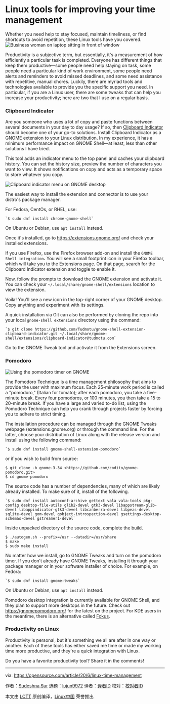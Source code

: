 [#]: collector: (lujun9972)
[#]: translator: ( )
[#]: reviewer: ( )
[#]: publisher: ( )
[#]: url: ( )
[#]: subject: (Linux tools for improving your time management)
[#]: via: (https://opensource.com/article/20/6/linux-time-management)
[#]: author: (Sudeshna Sur https://opensource.com/users/sudeshna-sur)

Linux tools for improving your time management
======
Whether you need help to stay focused, maintain timeliness, or find
shortcuts to avoid repetition, these Linux tools have you covered.
![Business woman on laptop sitting in front of window][1]

Productivity is a subjective term, but essentially, it's a measurement of how efficiently a particular task is completed. Everyone has different things that keep them productive—some people need help staying on task, some people need a particular kind of work environment, some people need alerts and reminders to avoid missed deadlines, and some need assistance with repetitive, manual chores. Luckily, there are myriad tools and technologies available to provide you the specific support you need. In particular, if you are a Linux user, there are some tweaks that can help you increase your productivity; here are two that I use on a regular basis.

### Clipboard Indicator

Are you someone who uses a lot of copy and paste functions between several documents in your day to day usage? If so, then [Clipboard Indicator][2] should become one of your go-to solutions. Install Clipboard Indicator as a GNOME extension to your Linux distribution. In my experience, it has a minimum performance impact on GNOME Shell—at least, less than other solutions I have tried.

This tool adds an indicator menu to the top panel and caches your clipboard history. You can set the history size, preview the number of characters you want to view. It shows notifications on copy and acts as a temporary space to store whatever you copy.

![Clipboard indicator menu on GNOME desktop][3]

The easiest way to install the extension and connector is to use your distro's package manager.

For Fedora, CentOs, or RHEL, use:


```
`$ sudo dnf install chrome-gnome-shell`
```

On Ubuntu or Debian, use `apt install` instead.

Once it's installed, go to <https://extensions.gnome.org/> and check your installed extensions.

If you use Firefox, use the Firefox browser add-on and install the `GNOME Shell integration`**.** You will see a small footprint icon in your Firefox toolbar, which will take you to the Extensions page. On that page, search for the Clipboard Indicator extension and toggle to enable it.

Now, follow the prompts to download the GNOME extension and activate it. You can check your `~/.local/share/gnome-shell/extensions` location to view the extension.

Voila! You'll see a new icon in the top-right corner of your GNOME desktop. Copy anything and experiment with its settings.

A quick installation via Git can also be performed by cloning the repo into your local `gnome-shell extensions` directory using the command:


```
`$ git clone https://github.com/Tudmotu/gnome-shell-extension-clipboard-indicator.git ~/.local/share/gnome-shell/extensions/clipboard-indicator@tudmotu.com`
```

Go to the GNOME Tweak tool and activate it from the Extensions screen.

### Pomodoro

![Using the pomodoro timer on GNOME][4]

The Pomodoro Technique is a time management philosophy that aims to provide the user with maximum focus. Each 25-minute work period is called a "pomodoro," (Italian for tomato); after each pomodoro, you take a five-minute break. Every four pomodoros, or 100 minutes, you then take a 15 to 20-minute break. If you have a large and varied to-do list, using the Pomodoro Technique can help you crank through projects faster by forcing you to adhere to strict timing.

The installation procedure can be managed through the GNOME Tweaks webpage (extensions.gnome.org) or through the command line. For the latter, choose your distribution of Linux along with the release version and install using the following command:


```
`$ sudo dnf install gnome-shell-extension-pomodoro`
```

or if you wish to build from source:


```
$ git clone -b gnome-3.34 <https://github.com/codito/gnome-pomodoro.git>
$ cd gnome-pomodoro
```

The source code has a number of dependencies, many of which are likely already installed. To make sure of it, install of the following.


```
`$ sudo dnf install autoconf-archive gettext vala vala-tools pkg-config desktop-file-utils glib2-devel gtk3-devel libappstream-glib-devel libappindicator-gtk3-devel libcanberra-devel libpeas-devel sqlite-devel gom-devel gobject-introspection-devel gsettings-desktop-schemas-devel gstreamer1-devel`
```

Inside unpacked directory of the source code, complete the build.


```
$ ./autogen.sh --prefix=/usr --datadir=/usr/share 
$ make 
$ sudo make install 
```

No matter how we install, go to GNOME Tweaks and turn on the pomodoro timer. If you don't already have GNOME Tweaks, installing it through your package manager or in your software installer of choice. For example, on Fedora:


```
`$ sudo dnf install gnome-tweaks`
```

On Ubuntu or Debian, use `apt install` instead.

Pomodoro desktop integration is currently available for GNOME Shell, and they plan to support more desktops in the future. Check out <https://gnomepomodoro.org/> for the latest on the project. For KDE users in the meantime, there is an alternative called [Fokus][5].

### Productivity on Linux

Productivity is personal, but it's something we all are after in one way or another. Each of these tools has either saved me time or made my working time more productive, and they're a quick integration with Linux.

Do you have a favorite productivity tool? Share it in the comments!

--------------------------------------------------------------------------------

via: https://opensource.com/article/20/6/linux-time-management

作者：[Sudeshna Sur][a]
选题：[lujun9972][b]
译者：[译者ID](https://github.com/译者ID)
校对：[校对者ID](https://github.com/校对者ID)

本文由 [LCTT](https://github.com/LCTT/TranslateProject) 原创编译，[Linux中国](https://linux.cn/) 荣誉推出

[a]: https://opensource.com/users/sudeshna-sur
[b]: https://github.com/lujun9972
[1]: https://opensource.com/sites/default/files/styles/image-full-size/public/lead-images/lenovo-thinkpad-laptop-concentration-focus-windows-office.png?itok=-8E2ihcF (Woman using laptop concentrating)
[2]: https://extensions.gnome.org/extension/779/clipboard-indicator/
[3]: https://opensource.com/sites/default/files/uploads/gnome-tweaks-productivity_0.png (Clipboard indicator menu on GNOME desktop)
[4]: https://opensource.com/sites/default/files/uploads/pomodoro-timer-fedora-opensourcecom.png (Using the pomodoro timer on GNOME)
[5]: https://store.kde.org/p/1308861/
